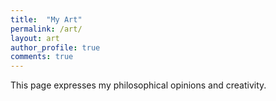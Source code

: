 ```yaml
---
title:  "My Art"
permalink: /art/
layout: art
author_profile: true
comments: true
---
```


This page expresses my philosophical opinions and creativity.